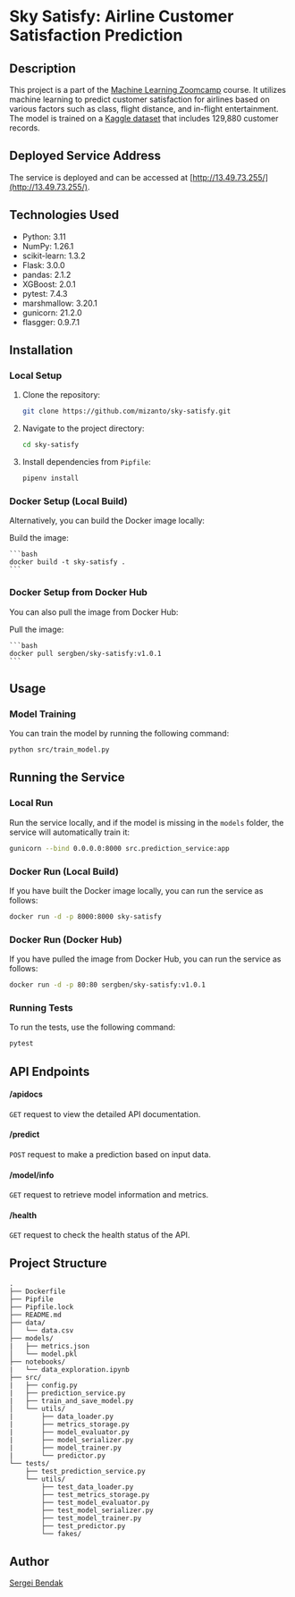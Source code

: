 # Sky Satisfy: Airline Customer Satisfaction Prediction

## Description

This project is a part of the [Machine Learning Zoomcamp](https://github.com/DataTalksClub/machine-learning-zoomcamp) course. It utilizes machine learning to predict customer satisfaction for airlines based on various factors such as class, flight distance, and in-flight entertainment. The model is trained on a [Kaggle dataset](https://www.kaggle.com/datasets/yakhyojon/customer-satisfaction-in-airline/data) that includes 129,880 customer records.

## Deployed Service Address

The service is deployed and can be accessed at [http://13.49.73.255/](http://13.49.73.255/).

## Technologies Used

- Python: 3.11
- NumPy: 1.26.1
- scikit-learn: 1.3.2
- Flask: 3.0.0
- pandas: 2.1.2
- XGBoost: 2.0.1
- pytest: 7.4.3
- marshmallow: 3.20.1
- gunicorn: 21.2.0
- flasgger: 0.9.7.1

## Installation

### Local Setup

1. Clone the repository:

    ```bash
    git clone https://github.com/mizanto/sky-satisfy.git
    ```

2. Navigate to the project directory:

    ```bash
    cd sky-satisfy
    ```

3. Install dependencies from `Pipfile`:

    ```bash
    pipenv install
    ```

### Docker Setup (Local Build)

Alternatively, you can build the Docker image locally:

Build the image:

    ```bash
    docker build -t sky-satisfy .
    ```

### Docker Setup from Docker Hub

You can also pull the image from Docker Hub:

Pull the image:

    ```bash
    docker pull sergben/sky-satisfy:v1.0.1
    ```

## Usage

### Model Training

You can train the model by running the following command:

```bash
python src/train_model.py
```

## Running the Service

### Local Run

Run the service locally, and if the model is missing in the `models` folder, the service will automatically train it:

```bash
gunicorn --bind 0.0.0.0:8000 src.prediction_service:app
```

### Docker Run (Local Build)

If you have built the Docker image locally, you can run the service as follows:

```bash
docker run -d -p 8000:8000 sky-satisfy
```

### Docker Run (Docker Hub)

If you have pulled the image from Docker Hub, you can run the service as follows:

```bash
docker run -d -p 80:80 sergben/sky-satisfy:v1.0.1
```

### Running Tests

To run the tests, use the following command:

```bash
pytest
```

## API Endpoints

#### /apidocs

`GET` request to view the detailed API documentation.

#### /predict

`POST` request to make a prediction based on input data.

#### /model/info

`GET` request to retrieve model information and metrics.

#### /health

`GET` request to check the health status of the API.

## Project Structure

```
.
├── Dockerfile
├── Pipfile
├── Pipfile.lock
├── README.md
├── data/
│   └── data.csv
├── models/
|   ├── metrics.json
│   └── model.pkl
├── notebooks/
|   └── data_exploration.ipynb
├── src/
|   ├── config.py
|   ├── prediction_service.py
|   ├── train_and_save_model.py
│   └── utils/
|       ├── data_loader.py
|       ├── metrics_storage.py
|       ├── model_evaluator.py
|       ├── model_serializer.py
|       ├── model_trainer.py
|       └── predictor.py
└── tests/
    ├── test_prediction_service.py
    └── utils/
        ├── test_data_loader.py
        ├── test_metrics_storage.py
        ├── test_model_evaluator.py
        ├── test_model_serializer.py
        ├── test_model_trainer.py
        ├── test_predictor.py
        └── fakes/
```

## Author

[Sergei Bendak](https://github.com/mizanto)
